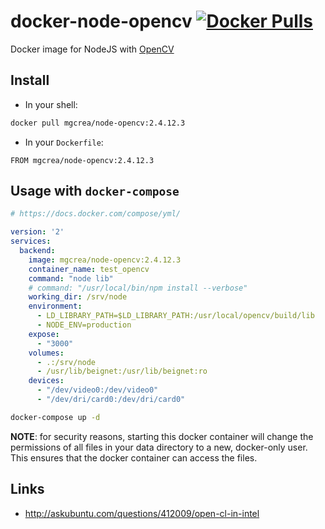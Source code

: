 # docker-node-opencv [![Docker Pulls](https://img.shields.io/docker/pulls/mgcrea/node-opencv.svg)](https://registry.hub.docker.com/u/mgcrea/node-opencv/)

Docker image for NodeJS with [OpenCV](http://opencv.org/)

## Install

- In your shell:

```sh
docker pull mgcrea/node-opencv:2.4.12.3
```

- In your `Dockerfile`:

```
FROM mgcrea/node-opencv:2.4.12.3
```

## Usage with `docker-compose`

```yaml
# https://docs.docker.com/compose/yml/

version: '2'
services:
  backend:
    image: mgcrea/node-opencv:2.4.12.3
    container_name: test_opencv
    command: "node lib"
    # command: "/usr/local/bin/npm install --verbose"
    working_dir: /srv/node
    environment:
      - LD_LIBRARY_PATH=$LD_LIBRARY_PATH:/usr/local/opencv/build/lib
      - NODE_ENV=production
    expose:
      - "3000"
    volumes:
      - .:/srv/node
      - /usr/lib/beignet:/usr/lib/beignet:ro
    devices:
      - "/dev/video0:/dev/video0"
      - "/dev/dri/card0:/dev/dri/card0"
```

```sh
docker-compose up -d
```

**NOTE**: for security reasons, starting this docker container will change the permissions of all files in your data directory to a new, docker-only user. This ensures that the docker container can access the files.

## Links

- http://askubuntu.com/questions/412009/open-cl-in-intel
